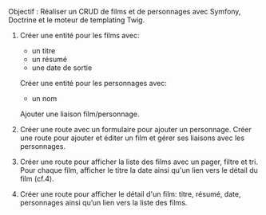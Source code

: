 Objectif : Réaliser un CRUD de films et de personnages avec Symfony, Doctrine et le moteur de templating Twig.

1. Créer une entité pour les films avec:
    - un titre
    - un résumé
    - une date de sortie

    Créer une entité pour les personnages avec:
    - un nom

    Ajouter une liaison film/personnage.

2. Créer une route avec un formulaire pour ajouter un personnage.
Créer une route pour ajouter et éditer un film et gérer ses liaisons avec les personnages.

3. Créer une route pour afficher la liste des films avec un pager, filtre et tri.
Pour chaque film, afficher le titre la date ainsi qu'un lien vers le détail du film (cf.4).

4. Créer une route pour afficher le détail d'un film: titre, résumé, date, personnages ainsi qu’un lien vers la liste des films.